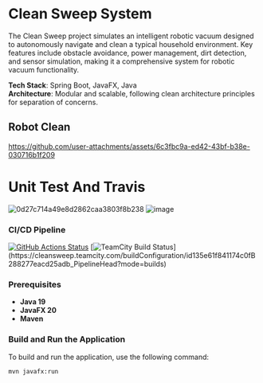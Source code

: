 # Clean Sweep System

The Clean Sweep project simulates an intelligent robotic vacuum designed to autonomously navigate and clean a typical household environment. Key features include obstacle avoidance, power management, dirt detection, and sensor simulation, making it a comprehensive system for robotic vacuum functionality.

**Tech Stack**: Spring Boot, JavaFX, Java  
**Architecture**: Modular and scalable, following clean architecture principles for separation of concerns.

## Robot Clean 


https://github.com/user-attachments/assets/6c3fbc9a-ed42-43bf-b38e-030716b1f209

# Unit Test And Travis
![0d27c714a49e8d2862caa3803f8b238](https://github.com/user-attachments/assets/6bf3da48-1628-4ac0-993e-1aa6a7c65a1a)
![image](https://github.com/user-attachments/assets/ded2bba9-ff20-4c3c-8c30-08bd5326c62e)

### CI/CD Pipeline
[![GitHub Actions Status](https://github.com/DylanFromDepaul/Clean-Sweep/workflows/Clean%20Sweep%20CI%2FCD%20Pipeline/badge.svg)](https://github.com/DylanFromDepaul/Clean-Sweep/actions)
[![TeamCity Build Status](https://cleansweep.teamcity.com/app/rest/builds/buildType:(id:id135e61f841174c0fB288277eacd25adb_PipelineHead)/statusIcon)](https://cleansweep.teamcity.com/buildConfiguration/id135e61f841174c0fB288277eacd25adb_PipelineHead?mode=builds)


### Prerequisites
- **Java 19**
- **JavaFX 20**
- **Maven**

### Build and Run the Application
To build and run the application, use the following command:
```sh
mvn javafx:run
